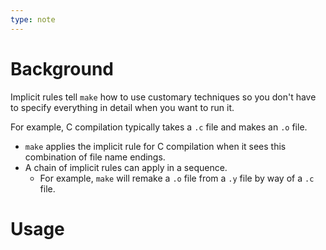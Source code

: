 ```yaml
---
type: note
---
```

# Background
Implicit rules tell `make` how to use customary techniques so you don't have to specify everything in detail when you want to run it. 

For example, C compilation typically takes a `.c` file and makes an `.o` file. 
- `make` applies the implicit rule for C compilation when it sees this combination of file name endings.
- A chain of implicit rules can apply in a sequence.
	- For example, `make` will remake a `.o` file from a `.y` file by way of a `.c` file.


# Usage